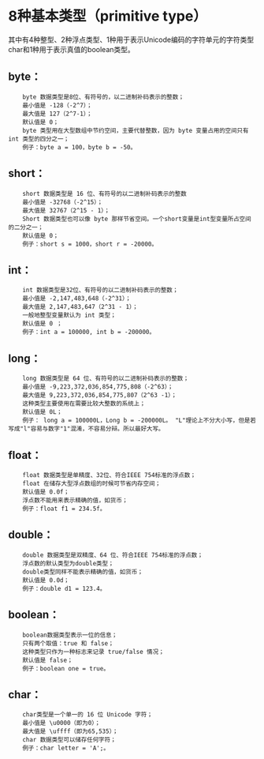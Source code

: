 # 8种基本类型（primitive type）
其中有4种整型、2种浮点类型、1种用于表示Unicode编码的字符单元的字符类型char和1种用于表示真值的boolean类型。

## byte：
		byte 数据类型是8位、有符号的，以二进制补码表示的整数；
		最小值是 -128（-2^7）；
		最大值是 127（2^7-1）；
		默认值是 0；
		byte 类型用在大型数组中节约空间，主要代替整数，因为 byte 变量占用的空间只有 int 类型的四分之一；
		例子：byte a = 100，byte b = -50。
		
## short：
		short 数据类型是 16 位、有符号的以二进制补码表示的整数
		最小值是 -32768（-2^15）；
		最大值是 32767（2^15 - 1）；
		Short 数据类型也可以像 byte 那样节省空间。一个short变量是int型变量所占空间的二分之一；
		默认值是 0；
		例子：short s = 1000，short r = -20000。
		
## int：
		int 数据类型是32位、有符号的以二进制补码表示的整数；
		最小值是 -2,147,483,648（-2^31）；
		最大值是 2,147,483,647（2^31 - 1）；
		一般地整型变量默认为 int 类型；
		默认值是 0 ；
		例子：int a = 100000, int b = -200000。
## long：
		long 数据类型是 64 位、有符号的以二进制补码表示的整数；
		最小值是 -9,223,372,036,854,775,808（-2^63）；
		最大值是 9,223,372,036,854,775,807（2^63 -1）；
		这种类型主要使用在需要比较大整数的系统上；
		默认值是 0L；
		例子： long a = 100000L，Long b = -200000L。 "L"理论上不分大小写，但是若写成"l"容易与数字"1"混淆，不容易分辩。所以最好大写。
## float：
		float 数据类型是单精度、32位、符合IEEE 754标准的浮点数；
		float 在储存大型浮点数组的时候可节省内存空间；
		默认值是 0.0f；
		浮点数不能用来表示精确的值，如货币；
		例子：float f1 = 234.5f。
## double：
		double 数据类型是双精度、64 位、符合IEEE 754标准的浮点数；
		浮点数的默认类型为double类型；
		double类型同样不能表示精确的值，如货币；
		默认值是 0.0d；
		例子：double d1 = 123.4。
## boolean：
		boolean数据类型表示一位的信息；
		只有两个取值：true 和 false；
		这种类型只作为一种标志来记录 true/false 情况；
		默认值是 false；
		例子：boolean one = true。
## char：
		char类型是一个单一的 16 位 Unicode 字符；
		最小值是 \u0000（即为0）；
		最大值是 \uffff（即为65,535）；
		char 数据类型可以储存任何字符；
		例子：char letter = 'A';。


